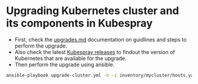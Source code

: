 # Upgrading Kubernetes cluster and its components in Kubespray
- First, check the [upgrades.md](https://github.com/kubernetes-sigs/kubespray/blob/master/docs/operations/upgrades.md) documentation on guidlines and steps to perform the upgrade.
- Also check the latest [Kubespray releases](https://github.com/kubernetes-sigs/kubespray/releases) to findout the version of Kubernetes that are available for the upgrade. 
- Then perform the upgrade using ansible.
```bash
ansible-playbook upgrade-cluster.yml -b -i inventory/mycluster/hosts.yaml -e kube_version=v1.30.4 -e upgrade_cluster_setup=true
```
